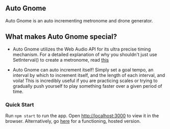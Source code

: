 ## Auto Gnome

Auto Gnome is an auto incrementing metronome and drone generator.

## What makes Auto Gnome special?

- Auto Gnome utilizes the Web Audio API for its ultra precise timing mechanism. For a detailed explanation of why you shouldn't just use SetInterval() to create a metronome, read [this](https://www.html5rocks.com/en/tutorials/audio/scheduling/#toc-jsclock)

- Auto Gnome can auto increment itself! Simply set a goal tempo, an interval by which to increment itself, and the length of each interval, and voila! This is incredibly useful if you are practicing scales or trying to gradually push yourself to play something faster over a given period of time.


### Quick Start

Run `npm start` to run the app.
Open [http://localhost:3000](http://localhost:3000) to view it in the browser.
Alternatively, go [here](auto-gnome.herokuapp.com) for a functioning, hosted version.
